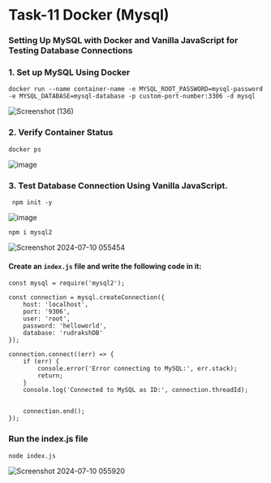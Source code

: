 # Task-11 Docker (Mysql)

### Setting Up MySQL with Docker and Vanilla JavaScript for Testing Database Connections

### 1. Set up MySQL Using Docker

```
docker run --name container-name -e MYSQL_ROOT_PASSWORD=mysql-password -e MYSQL_DATABASE=mysql-database -p custom-port-number:3306 -d mysql
```

![Screenshot (136)](https://github.com/RudrakshDev/Task-11-Docker-Mysql-/assets/170597596/6857b0cf-9049-40f2-a2d6-6816e76c1a6a)

### 2. Verify Container Status

```
docker ps
```

![image](https://github.com/RudrakshDev/Task-11-Docker-Mysql-/assets/170597596/5e07c8f3-7cf2-45bd-8b3d-bf721081fdfd)

### 3. Test Database Connection Using Vanilla JavaScript.

```
 npm init -y
```

![image](https://github.com/RudrakshDev/Task-11-Docker-Mysql-/assets/170597596/79a5fc22-7669-4197-8dfb-106334cee3a2)

```
npm i mysql2
```

![Screenshot 2024-07-10 055454](https://github.com/RudrakshDev/Task-11-Docker-Mysql-/assets/170597596/2ee77b2b-296f-42a6-98b7-c4ce34059cc4)

#### Create an `index.js` file and write the following code in it:

```
const mysql = require('mysql2');

const connection = mysql.createConnection({
    host: 'localhost',
    port: '9306',
    user: 'root',
    password: 'helloworld',
    database: 'rudrakshDB' 
});

connection.connect((err) => {
    if (err) {
        console.error('Error connecting to MySQL:', err.stack);
        return;
    }
    console.log('Connected to MySQL as ID:', connection.threadId);
    

    connection.end();
});

```

### Run the index.js file
```
node index.js
```

![Screenshot 2024-07-10 055920](https://github.com/RudrakshDev/Task-11-Docker-Mysql-/assets/170597596/b133ced1-3a8d-4ac6-b9c6-94e7b41f3a82)
